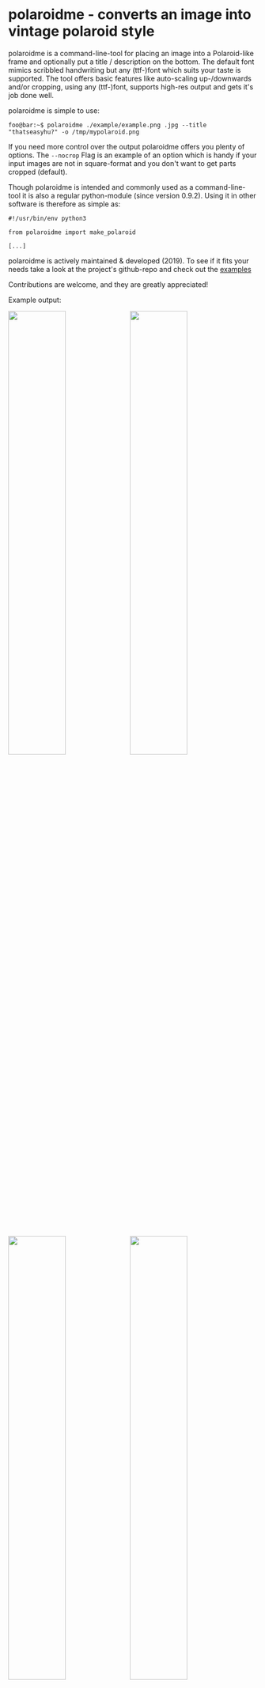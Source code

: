 polaroidme - converts an image into vintage polaroid style
==========================================================

polaroidme is a command-line-tool for placing an image into a
Polaroid-like frame and optionally put a title / description on the bottom.
The default font mimics scribbled handwriting but any (ttf-)font
which suits your taste is supported. The tool offers basic features
like auto-scaling up-/downwards and/or cropping, using any (ttf-)font,
supports high-res output and gets it's job done well.

polaroidme is simple to use:

```console
foo@bar:~$ polaroidme ./example/example.png .jpg --title "thatseasyhu?" -o /tmp/mypolaroid.png
```

If you need more control over the output polaroidme offers you plenty of options.
The `--nocrop` Flag is an example of an option which is handy if your input images
are not in square-format and you don't want to get parts cropped (default).   


Though polaroidme is intended and commonly used as a command-line-tool it is also
a regular python-module (since version 0.9.2). Using it in other software is
therefore as simple as:

```
#!/usr/bin/env python3

from polaroidme import make_polaroid

[...]
```

polaroidme is actively maintained & developed (2019). To see if it fits
your needs take a look at the project's github-repo and check out the
[examples](https://github.com/s3h10r/polaroidme/blob/master/README.md)

Contributions are welcome, and they are greatly appreciated!

Example output:

<img src="/examples/DSCF4700.polaroid.png" width="48%"></img>
<img src="/examples/DSCF6061.polaroid.jpg" width="48%"></img>
<img src="/examples/example.corkboard.jpg" width="48%"></img>
<img src="/examples/example2.ps-10.polaroid.jpg" width="48%"></img>
<img src="/examples/DSCF2330.polaroid.nocrop.png" width="48%"></img>
<img src="./examples/DSCF2313.polaroid.nocrop.png" width="48%"></img>

<!-- TODO: add contactsheet example -->

usage
-----

example usage:

```console
foo@bar:~$ polaroidme ./example/example.png .jpg -o /tmp/mypolaroid.png
```

If the `-o, --output` argument is omitted the resulting filename will be the input-filename
extended by the string '.polaroid.' For example:

```console
foo@bar:~$ polaroidme ./example/example.png --size 400 --nocrop --title "--nocrop option"
```

will create the file `./example/example.polaroid.png`.

To view the picture from the console you can use [feh](https://feh.finalrewind.org)
or any image viewer of your choice:

```
foo@bar:~$ feh /tmp/example.polaroid.png
```

Use `polaroidme --help` to get a description of all available options:

```
polaroidme - converts an image into vintage polaroid style

Usage:
  polaroidme <source-image> [--output=<filename>] [--title=<str>]
  polaroidme <source-image> [--title=<str>] [--font=<f>] [--output=<filename>]
  polaroidme <source-image> [--size=<n>] [--alignment=<str>] [--title=<str>] [--output=<filename>] [--font=<f>]
  polaroidme <source-image> [--nocrop|--crop] [--title=<str>] [--font=<str>] [--size=<n>] [--output=<filename>] [--alignment=<str>]
  polaroidme <source-image> [--clockwise|--anticlock] [--nocrop|--crop] [--title=<str>] [--font=<f>] [--size=<n>] [--output=<filename>] [--alignment=<str>]


Where:
  source-image    Name of the image file to convert.
  size            Size of the picture-part of the polaroid in pixels (default=800)
  alignment       Used for cropping - specifies the portion of the image
                  to include in the final output.
                  One of 'top', 'left', 'bottom', 'right' or 'center'.
                  'top' and 'left' are synonomous as are 'bottom' and
                  'right'. (default="center").
                  Not of any use if --nocrop option is set.
  title           Defines an optional caption to be displayed at the
                  bottom of the image. (default=None)
  font            Specify (ttf-)font to use (full path!)

Options:
  --nocrop         Rescale the image to fit fullframe in the final output
                   (default="--crop"). btw. alignment is ignored if option is set.
  -o, --output=<s> Defines the name of the outputfile. If omitted a filename
                   based on the original will be used - example:
                   'test.polaroid.png' will be used as filename if input-file is 'test.png'
  -f, --font=<f>   Specify (ttf-)font to use (full path!)
  -s, --size=<s>   Specifiy width of thumbnail in pixels (default=200)
  --clockwise      Rotate the image clockwise before processing
  --anticlockwise  Rotate the image anti-clockwise before processing

  -h, --help       Print this.
      --version    Print version.
```

installation
------------

To install polaroidme, run this command in your terminal:

```console
    $ pip install polaroidme
```

This is the preferred method to install polaroidme, as it will always install
the most recent stable release.

If you don't have [pip](https://pip.pypa.io) installed, this [Python installation guide](http://docs.python-guide.org/en/latest/starting/installation/) can guide
you through the process.


installation from sources
-------------------------

The sources for polaroidme can be downloaded from the [Github repo](https://github.com/s3h10r/polaroidme).

You can clone the public repository:

```console
    $ git clone https://github.com/s3h10r/polaroidme
```

Once you have a copy of the source, you can install it with:

```
    $ python setup.py install
```


<!--
Instead of installing the software system-wide it's usally best practice to install
it in a python-virtualenv:

```console
foo@bar:~$ python3 -m venv vent_polaroidme
foo@bar:~$ source venv_polaroidme/bin/activate
(venv_polaroidme) foo@bar:~$ pip install polaroidme
[...]
Installing collected packages: polaroidme
  Running setup.py install for polaroidme ... done
Successfully installed polaroidme-0.8.6
(venv_polaroidme) foo@bar:~$ polaroidme
(venv_polaroidme) foo@bar:~$ ...
(venv_polaroidme) foo@bar:~$ deactivate
foo@bar:~$
```
-->

TODO
----

 - custom colors
 - basic automated testing
 - finish contactsheet
 - rewrite corkboard (lab-branch) and add to master
 - option to put a description-text below title
 - eye-candy like distortion filters / blending paper textures


 changelog
 ---------

 **0.9.2** INPROGRESS (lab-branch)
 - converts into a "real" python-module which exports its core-functionality (`make_polaroid()`-function)
 - adds contactsheet-script (thumbnails can be polaroids with filename as caption)
 - convinient argparsing (via docopt)
 - testbuild-script
 - updates docs

 **0.9.1**
 - argument alignment omitted if `--nocrop option` is set
 - updates packaging meta-data & docs
 - adds more free fonts. changes default font to [Jakes Handwriting](https://www.dafont.com/jakeshandwriting.font)

 **0.9.0**
 - packaging (pypi)

 **0.8.4**
 - updates usage-string
 - adds correct file encoding (`pydoc3 ./polaroidme`)

 **0.8.2**
 - adds free example fonts (source: https://www.dafont.com/ttf.d592)
 - support for different fonts via argument

 **0.8.0**
 - supports for high-res output (argument size, default=800)
 - adds `--nocrop` option
 - refactoring

 **0.1.0**

 - initial commit based on https://github.com/thegaragelab/pythonutils/tree/master/polaroid
 - converts to python3
